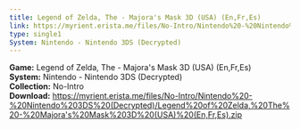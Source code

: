 ```yaml
---
title: Legend of Zelda, The - Majora's Mask 3D (USA) (En,Fr,Es)
link: https://myrient.erista.me/files/No-Intro/Nintendo%20-%20Nintendo%203DS%20(Decrypted)/Legend%20of%20Zelda,%20The%20-%20Majora's%20Mask%203D%20(USA)%20(En,Fr,Es).zip
type: single1
System: Nintendo - Nintendo 3DS (Decrypted)
---
```

<b>Game:</b> Legend of Zelda, The - Majora's Mask 3D (USA) (En,Fr,Es)<br>
<b>System:</b> Nintendo - Nintendo 3DS (Decrypted)<br>
<b>Collection:</b> No-Intro<br>
<b>Download:</b> https://myrient.erista.me/files/No-Intro/Nintendo%20-%20Nintendo%203DS%20(Decrypted)/Legend%20of%20Zelda,%20The%20-%20Majora's%20Mask%203D%20(USA)%20(En,Fr,Es).zip